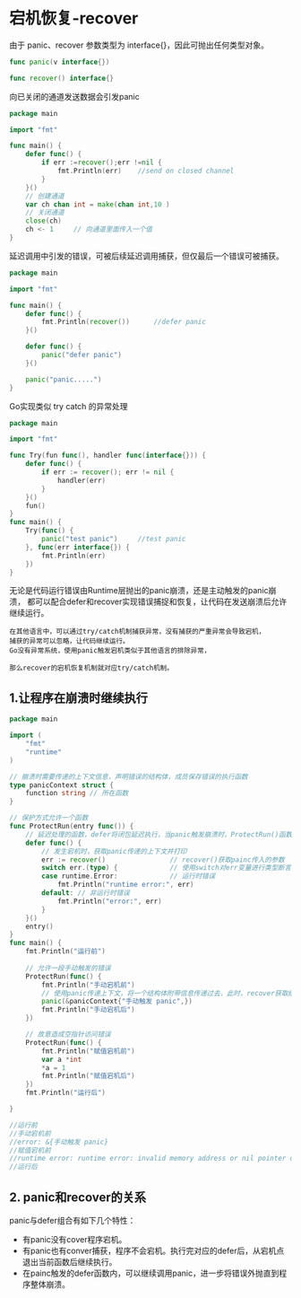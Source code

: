 # 宕机恢复-recover

由于 panic、recover 参数类型为 interface{}，因此可抛出任何类型对象。

```go
func panic(v interface{})

func recover() interface{}
```



向已关闭的通道发送数据会引发panic

```go
package main

import "fmt"

func main() {
	defer func() {
		if err :=recover();err !=nil {
			fmt.Println(err)	//send on closed channel
		}
	}()
	// 创建通道
	var ch chan int = make(chan int,10 )
	// 关闭通道
	close(ch)
	ch <- 1		// 向通道里面传入一个值
}
```

延迟调用中引发的错误，可被后续延迟调用捕获，但仅最后一个错误可被捕获。

```go
package main

import "fmt"

func main() {
	defer func() {
		fmt.Println(recover())		//defer panic
	}()

	defer func() {
		panic("defer panic")
	}()

	panic("panic.....")
}
```



Go实现类似 try catch 的异常处理

```go
package main

import "fmt"

func Try(fun func(), handler func(interface{})) {
	defer func() {
		if err := recover(); err != nil {
			handler(err)
		}
	}()
	fun()
}
func main() {
	Try(func() {
		panic("test panic")		//test panic
	}, func(err interface{}) {
		fmt.Println(err)
	})
}
```



无论是代码运行错误由Runtime层抛出的panic崩溃，还是主动触发的panic崩溃，
都可以配合defer和recover实现错误捕捉和恢复，让代码在发送崩溃后允许继续运行。

```
在其他语言中，可以通过try/catch机制捕获异常，没有捕获的严重异常会导致宕机，
捕获的异常可以忽略，让代码继续运行。
Go没有异常系统，使用panic触发宕机类似于其他语言的排除异常，

那么recover的宕机恢复机制就对应try/catch机制。
```

## 1.让程序在崩溃时继续执行
``` go
package main

import (
	"fmt"
	"runtime"
)

// 崩溃时需要传递的上下文信息，声明错误的结构体，成员保存错误的执行函数
type panicContext struct {
	function string // 所在函数
}

// 保护方式允许一个函数
func ProtectRun(entry func()) {
	// 延迟处理的函数，defer将闭包延迟执行，当panic触发崩溃时，ProtectRun()函数将结束运行，此时defer后的闭包将会调用
	defer func() {
		// 发生宕机时，获取panic传递的上下文并打印
		err := recover()				// recover()获取painc传入的参数
		switch err.(type) {				// 使用switch对err变量进行类型断言
		case runtime.Error: 			// 运行时错误
			fmt.Println("runtime error:", err)
		default: // 非运行时错误
			fmt.Println("error:", err)
		}
	}()
	entry()
}
func main() {
	fmt.Println("运行前")
	
	// 允许一段手动触发的错误
	ProtectRun(func() {
		fmt.Println("手动宕机前")
		// 使用panic传递上下文，将一个结构体附带信息传递过去，此时，recover获取结构体信息，并打印出来
		panic(&panicContext{"手动触发 panic",})
		fmt.Println("手动宕机后")
	})

	// 故意造成空指针访问错误
	ProtectRun(func() {
		fmt.Println("赋值宕机前")
		var a *int
		*a = 1
		fmt.Println("赋值宕机后")
	})
	fmt.Println("运行后")

}

//运行前
//手动宕机前
//error: &{手动触发 panic}
//赋值宕机前
//runtime error: runtime error: invalid memory address or nil pointer dereference
//运行后
```

## 2. panic和recover的关系


panic与defer组合有如下几个特性：

- 有panic没有cover程序宕机。
- 有panic也有conver捕获，程序不会宕机。执行完对应的defer后，从宕机点退出当前函数后继续执行。
- 在painc触发的defer函数内，可以继续调用panic，进一步将错误外抛直到程序整体崩溃。

